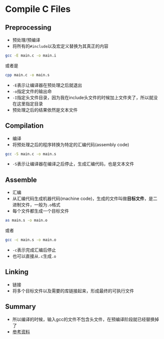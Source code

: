 # Compile C Files
## Preprocessing
- 预处理/预编译
- 将所有的`#include`以及宏定义替换为其真正的内容
```bash
gcc -E main.c -o main.i
```
或者是
```bash
cpp main.c -o main.s
```
- `-E`表示让编译器在预处理之后就退出
- `-o`指定文件的输出命
- `-I`指定头文件目录，因为我在include头文件的时候加上文件夹了，所以就没在这里指定目录
- 预处理之后的结果依然是文本文件

## Compilation
- 编译
- 将预处理之后的程序转换为特定的汇编代码(assembly code)
```bash
gcc -S main.c -o main.s
```
- `-S`表示让编译器在编译之后停止，生成汇编代码，也是文本文件


## Assemble
- 汇编
- 从汇编代码生成机器代码(machine code)，生成的文件叫做**目标文件**，是二进制文件，一般为`.o`格式
- 每个文件都生成一个目标文件
```bash
as main.s -o main.o
```
或者
```bash
gcc -c main.s -o main.o
```
- `-c`表示完成汇编后停止
- 也可以直接从`.c`生成`.o`

## Linking
- 链接
- 将多个目标文件以及需要的库链接起来，形成最终的可执行文件

## Summary
- 所以编译的时候，输入gcc的文件不包含头文件，在预编译阶段就已经替换掉了
- [参考资料](https://www.cnblogs.com/carpenterlee/p/5994681.html)